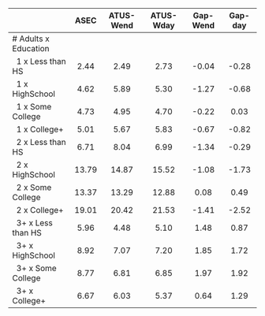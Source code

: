 
|                      |         ASEC |    ATUS-Wend |    ATUS-Wday |     Gap-Wend |      Gap-day |
| -------------------- | :----------: | :----------: | :----------: | :----------: | :----------: |
| # Adults x Education |              |              |              |              |              |
| &nbsp;&nbsp;1 x Less than HS |         2.44 |         2.49 |         2.73 |        -0.04 |        -0.28 |
| &nbsp;&nbsp;1 x HighSchool |         4.62 |         5.89 |         5.30 |        -1.27 |        -0.68 |
| &nbsp;&nbsp;1 x Some College |         4.73 |         4.95 |         4.70 |        -0.22 |         0.03 |
| &nbsp;&nbsp;1 x College+ |         5.01 |         5.67 |         5.83 |        -0.67 |        -0.82 |
| &nbsp;&nbsp;2 x Less than HS |         6.71 |         8.04 |         6.99 |        -1.34 |        -0.29 |
| &nbsp;&nbsp;2 x HighSchool |        13.79 |        14.87 |        15.52 |        -1.08 |        -1.73 |
| &nbsp;&nbsp;2 x Some College |        13.37 |        13.29 |        12.88 |         0.08 |         0.49 |
| &nbsp;&nbsp;2 x College+ |        19.01 |        20.42 |        21.53 |        -1.41 |        -2.52 |
| &nbsp;&nbsp;3+ x Less than HS |         5.96 |         4.48 |         5.10 |         1.48 |         0.87 |
| &nbsp;&nbsp;3+ x HighSchool |         8.92 |         7.07 |         7.20 |         1.85 |         1.72 |
| &nbsp;&nbsp;3+ x Some College |         8.77 |         6.81 |         6.85 |         1.97 |         1.92 |
| &nbsp;&nbsp;3+ x College+ |         6.67 |         6.03 |         5.37 |         0.64 |         1.29 |

